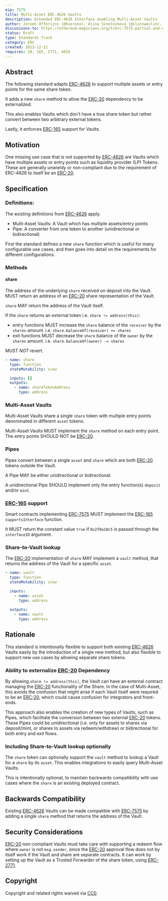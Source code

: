 ```yaml
---
eip: 7575
title: Multi-Asset ERC-4626 Vaults
description: Extended ERC-4626 Interface enabling Multi-Asset Vaults
author: Jeroen Offerijns (@hieronx), Alina Sinelnikova (@ilinzweilin), Vikram Arun (@vikramarun), Joey Santoro (@joeysantoro), Farhaan Ali (@0xfarhaan)
discussions-to: https://ethereum-magicians.org/t/erc-7575-partial-and-extended-erc-4626-vaults/17274
status: Draft
type: Standards Track
category: ERC
created: 2023-12-11
requires: 20, 165, 2771, 4626
---
```


## Abstract

The following standard adapts [ERC-4626](./eip-4626.md) to support multiple assets or entry points for the same share token.

It adds a new `share` method to allow the [ERC-20](./eip-20.md) dependency to be externalized.

This also enables Vaults which don't have a true share token but rather convert between two arbitrary external tokens.

Lastly, it enforces [ERC-165](./eip-165.md) support for Vaults.

## Motivation

One missing use case that is not supported by [ERC-4626](./eip-4626.md) are Vaults which have multiple assets or entry points such as liquidity provider (LP) Tokens. These are generally unwieldy or non-compliant due to the requirement of ERC-4626 to itself be an [ERC-20](./eip-20.md).

## Specification

### Definitions:

The existing definitions from [ERC-4626](./eip-4626.md) apply.

- Multi-Asset Vaults: A Vault which has multiple assets/entry points
- Pipe: A converter from one token to another (unidirectional or bidirectional)

First the standard defines a new `share` function which is useful for many configurable use cases, and then goes into detail on the requirements for different configurations.

### Methods

#### share

The address of the underlying `share` received on deposit into the Vault. MUST return an address of an [ERC-20](./eip-20.md) share representation of the Vault.

`share` MAY return the address of the Vault itself.

If the `share` returns an external token i.e. `share != address(this)`:
* entry functions MUST increase the `share` balance of the `receiver` by the `shares` amount. i.e. `share.balanceOf(receiver) += shares`
* exit functions MUST decrease the `share` balance of the `owner` by the `shares` amount. i.e. `share.balanceOf(owner) -= shares`

MUST _NOT_ revert.

```yaml
- name: share
  type: function
  stateMutability: view

  inputs: []
  outputs:
    - name: shareTokenAddress
      type: address
```

### Multi-Asset Vaults

Multi-Asset Vaults share a single `share` token with multiple entry points denominated in different `asset` tokens.

Multi-Asset Vaults MUST implement the `share` method on each entry point. The entry points SHOULD NOT be [ERC-20](./eip-20.md).

### Pipes

Pipes convert between a single `asset` and `share` which are both [ERC-20](./eip-20.md) tokens outside the Vault.

A Pipe MAY be either unidirectional or bidirectional.

A unidirectional Pipe SHOULD implement only the entry function(s) `deposit` and/or `mint`.

### [ERC-165](./eip-165.md) support

Smart contracts implementing [ERC-7575](./eip-7575.md) MUST implement the [ERC-165](./eip-165.md) `supportsInterface` function.

It MUST return the constant value `true` if `0x2f0a18c5` is passed through the `interfaceID` argument.

### Share-to-Vault lookup

The [ERC-20](./eip-20.md) implementation of `share` MAY implement a `vault` method, that returns the address of the Vault for a specific `asset`.

```yaml
- name: vault
  type: function
  stateMutability: view

  inputs: 
    - name: asset
      type: address
    
  outputs:
    - name: vault
      type: address
```


## Rationale

This standard is intentionally flexible to support both existing [ERC-4626](./eip-4626.md) Vaults easily by the introduction of a single new method, but also flexible to support new use cases by allowing separate share tokens.

### Ability to externalize [ERC-20](./eip-20.md) Dependency
By allowing `share != address(this)`, the Vault can have an external contract managing the [ERC-20](./eip-20.md) functionality of the Share. In the case of Multi-Asset, this avoids the confusion that might arise if each Vault itself were required to be an [ERC-20](./eip-20.md), which could cause confusion for integrators and front-ends.

This approach also enables the creation of new types of Vaults, such as Pipes, which facilitate the conversion between two external [ERC-20](./eip-20.md) tokens. These Pipes could be unidirectional (i.e. only for assets to shares via deposit/mint, or shares to assets via redeem/withdraw) or bidirectional for both entry and exit flows.

### Including Share-to-Vault lookup optionally

The `share` token can optionally support the `vault` method to lookup a Vault for a `share` by its `asset`. This enables integrations to easily query Multi-Asset Vaults.

This is intentionally optional, to maintain backwards compatibility with use cases where the `share` is an existing deployed contract.


## Backwards Compatibility

Existing [ERC-4626](./eip-4626.md) Vaults can be made compatible with [ERC-7575](./eip-7575.md) by adding a single `share` method that returns the address of the Vault.

## Security Considerations

[ERC-20](./eip-20.md) non-compliant Vaults must take care with supporting a redeem flow where `owner` is not `msg.sender`, since the [ERC-20](./eip-20.md) approval flow does not by itself work if the Vault and share are separate contracts. It can work by setting up the Vault as a Trusted Forwarder of the share token, using [ERC-2771](./eip-2771.md).

## Copyright

Copyright and related rights waived via [CC0](../LICENSE.md).
